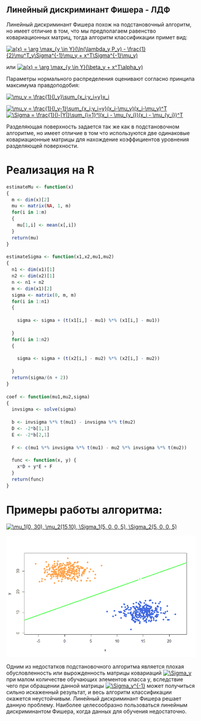 ## Линейный дискриминант Фишера - ЛДФ

Линейный дискриминант Фишера похож на подстановочный алгоритм, но имеет отличие в том, что мы предполагаем равенство ковариационных матриц, тогда алгоритм классификации примет вид:

<a href="https://www.codecogs.com/eqnedit.php?latex=a(x)&space;=&space;\arg&space;\max_{y&space;\in&space;Y}(\ln(\lambda_y&space;P_y)&space;-&space;\frac{1}{2}\mu^T_y\Sigma^{-1}\mu_y&space;&plus;&space;x^T\Sigma^{-1}\mu_y)" target="_blank"><img src="https://latex.codecogs.com/gif.latex?a(x)&space;=&space;\arg&space;\max_{y&space;\in&space;Y}(\ln(\lambda_y&space;P_y)&space;-&space;\frac{1}{2}\mu^T_y\Sigma^{-1}\mu_y&space;&plus;&space;x^T\Sigma^{-1}\mu_y)" title="a(x) = \arg \max_{y \in Y}(\ln(\lambda_y P_y) - \frac{1}{2}\mu^T_y\Sigma^{-1}\mu_y + x^T\Sigma^{-1}\mu_y)" /></a>

или <a href="https://www.codecogs.com/eqnedit.php?latex=a(x)&space;=&space;\arg&space;\max_{y&space;\in&space;Y}(\beta_y&space;&plus;&space;x^T\alpha_y)" target="_blank"><img src="https://latex.codecogs.com/gif.latex?a(x)&space;=&space;\arg&space;\max_{y&space;\in&space;Y}(\beta_y&space;&plus;&space;x^T\alpha_y)" title="a(x) = \arg \max_{y \in Y}(\beta_y + x^T\alpha_y)" /></a>

Параметры нормального распределения оценивают согласно принципа максимума правдоподобия:

<a href="https://www.codecogs.com/eqnedit.php?latex=\mu_y&space;=&space;\frac{1}{l_y}\sum_{x_i;y_i=y}x_i" target="_blank"><img src="https://latex.codecogs.com/gif.latex?\mu_y&space;=&space;\frac{1}{l_y}\sum_{x_i;y_i=y}x_i" title="\mu_y = \frac{1}{l_y}\sum_{x_i;y_i=y}x_i" /></a>

<a href="https://www.codecogs.com/eqnedit.php?latex=\mu_y&space;=&space;\frac{1}{l_y-1}\sum_{x_i;y_i=y}(x_i-\mu_y)(x_i-\mu_y)^T" target="_blank"><img src="https://latex.codecogs.com/gif.latex?\mu_y&space;=&space;\frac{1}{l_y-1}\sum_{x_i;y_i=y}(x_i-\mu_y)(x_i-\mu_y)^T" title="\mu_y = \frac{1}{l_y-1}\sum_{x_i;y_i=y}(x_i-\mu_y)(x_i-\mu_y)^T" /></a><a href="https://www.codecogs.com/eqnedit.php?latex=\Sigma&space;=&space;\frac{1}{l-|Y|}\sum_{i=1}^l(x_i&space;-&space;\mu_{y_i})(x_i&space;-&space;\mu_{y_i})^T" target="_blank"><img src="https://latex.codecogs.com/gif.latex?\Sigma&space;=&space;\frac{1}{l-|Y|}\sum_{i=1}^l(x_i&space;-&space;\mu_{y_i})(x_i&space;-&space;\mu_{y_i})^T" title="\Sigma = \frac{1}{l-|Y|}\sum_{i=1}^l(x_i - \mu_{y_i})(x_i - \mu_{y_i})^T" /></a>

Разделяющая поверхность задается так же как в подстановочном алгоритме, но имеет отличие в том что используются две одинаковые ковариационные матрицы для нахождение коэффициентов уровнения разделяющей поверхности.

# Реализация на R
```R
estimateMu <- function(x)
{
  m <- dim(x)[2]
  mu <- matrix(NA, 1, m)
  for(i in 1:m)
  {
    mu[1,i] <- mean(x[,i])
  }
  return(mu)
}

estimateSigma <- function(x1,x2,mu1,mu2)
{
  n1 <- dim(x1)[1]
  n2 <- dim(x2)[1]
  n <- n1 + n2
  m <- dim(x1)[2]
  sigma <- matrix(0, m, m)
  for(i in 1:n1)
  {
    
    sigma <- sigma + (t(x1[i,] - mu1) %*% (x1[i,] - mu1))
    
  }
  for(i in 1:n2)
  {
    
    sigma <- sigma + (t(x2[i,] - mu2) %*% (x2[i,] - mu2))
    
  }
  return(sigma/(n + 2))
}

coef <- function(mu1,mu2,sigma)
{
  invsigma <- solve(sigma)
  
  b <- invsigma %*% t(mu1) - invsigma %*% t(mu2)
  D <- -2*b[1,1]
  E <- -2*b[2,1]
  
  F <- c(mu1 %*% invsigma %*% t(mu1) - mu2 %*% invsigma %*% t(mu2))

  func <- function(x, y) {
    x*D + y*E + F
  }
  return(func)
}
```
# Примеры работы алгоритма:

<a href="https://www.codecogs.com/eqnedit.php?latex=\mu_1(0,&space;30),&space;\mu_2(15,10),&space;\Sigma_1(5,&space;0,&space;0,&space;5),&space;\Sigma_2(5,&space;0,&space;0,&space;5)" target="_blank"><img src="https://latex.codecogs.com/gif.latex?\mu_1(0,&space;30),&space;\mu_2(15,10),&space;\Sigma_1(5,&space;0,&space;0,&space;5),&space;\Sigma_2(5,&space;0,&space;0,&space;5)" title="\mu_1(0, 30), \mu_2(15,10), \Sigma_1(5, 0, 0, 5), \Sigma_2(5, 0, 0, 5)" /></a>

![Image alt](https://github.com/KOCTYN/ML0/blob/master/lab8/ldf.png)

 Одним из недостатков подстановочного алгоритма является плохая обусловленность или вырожденность матрицы ковариаций <a href="https://www.codecogs.com/eqnedit.php?latex=\Sigma_y" target="_blank"><img src="https://latex.codecogs.com/gif.latex?\Sigma_y" title="\Sigma_y" /></a> при малом количестве обучающих элементов класса  y, вследствие чего при обращении данной матрицы <a href="https://www.codecogs.com/eqnedit.php?latex=\Sigma_y^{-1}" target="_blank"><img src="https://latex.codecogs.com/gif.latex?\Sigma_y^{-1}" title="\Sigma_y^{-1}" /></a> может получиться сильно искаженный результат, и весь алгоритм классификации окажется неустойчивым. Линейный дискриминант Фишера решает данную проблему. Наиболее целесообразно пользоваться линейным дискриминантом Фишера, когда данных для обучения недостаточно.
